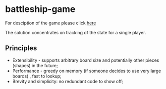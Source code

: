 # battleship-game
For desciption of the game please click [here](https://en.wikipedia.org/wiki/Battleship_(game))

The solution concentrates on tracking of the state for a single player.

## Principles
- Extensibility - supports arbitrary board size and potentially other pieces (shapes) in the future;
- Performance - greedy on memory (if someone decides to use very large boards) , fast to lookup;
- Brevity and simplicity: no redundant code to show off;
